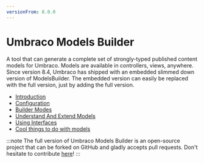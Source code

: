 ```yaml
---
versionFrom: 8.0.0
---
```


# Umbraco Models Builder

A tool that can generate a complete set of strongly-typed published content models for Umbraco. Models are available in controllers, views, anywhere.
Since version 8.4, Umbraco has shipped with an embedded slimmed down version of ModelsBuilder. The embedded version can easily be replaced with the full version, just by adding the full version.

* [Introduction](Introduction.md)
* [Configuration](Configuration.md)
* [Builder Modes](Builder-Modes.md)
* [Understand And Extend Models](Understand-And-Extend.md)
* [Using Interfaces](Using-Interfaces.md)
* [Cool things to do with models](CoolThingsWithModels.md)

:::note
The full version of Umbraco Models Builder is an open-source project that can be forked on GitHub and gladly accepts pull requests. Don't hesitate to contribute [here](https://github.com/zpqrtbnk/Zbu.ModelsBuilder)!
:::
